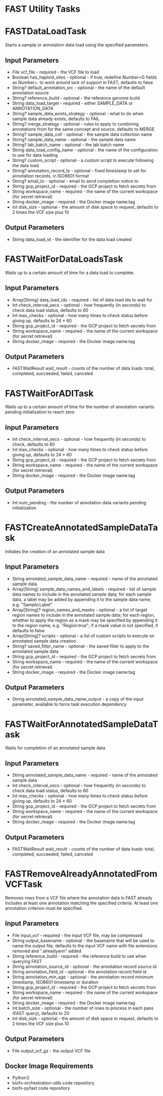 # FAST Utility Tasks

# FASTDataLoadTask
Starts a sample or annotation data load using the specified parameters.

## Input Parameters
* File vcf_file - required - the VCF file to load
* Boolean has_haploid_sites - optional - if true, redefine Number=G fields as Number=. to work around lack of support in FAST; defaults to false
* String? default_annotation_src - optional - the name of the default annotation source
* String? reference_build - optional - the reference genome build
* String data_load_target - required - either SAMPLE_DATA or ANNOTATION_DATA
* String? sample_data_exists_strategy - optional - what to do when sample data already exists, defaults to FAIL
* String? merge_strategy - optional - rules to apply to combining annotations from for the same concept and source, defaults to MERGE
* String? sample_data_coll - optional - the sample data collection name
* String? sample_data_name - optional - the sample data name
* String? lab_batch_name - optional - the lab batch name
* String data_load_config_name - optional - the name of the configuration to use for data loading
* String? custom_script - optional - a custom script to execute following the data load
* String? annotation_record_ts - optional - fixed timestamp to set for annotation records, in ISO8601 format
* String? email_to - optional - email to send completion notice to
* String gcp_project_id - required - the GCP project to fetch secrets from
* String workspace_name - required - the name of the current workspace (for secret retrieval)
* String docker_image - required - the Docker image name:tag
* Int disk_size - optional - the amount of disk space to request, defaults to 2 times the VCF size plus 10

## Output Parameters
* String data_load_id - the identifier for the data load created

# FASTWaitForDataLoadsTask
Waits up to a certain amount of time for a data load to complete.

## Input Parameters
* Array[String] data_load_ids - required - list of data load ids to wait for
* Int check_interval_secs - optional - how frequently (in seconds) to check data load status, defaults to 60
* Int max_checks - optional - how many times to check status before giving up, defaults to 24 * 60
* String gcp_project_id - required - the GCP project to fetch secrets from
* String workspace_name - required - the name of the current workspace (for secret retrieval)
* String docker_image - required - the Docker image name:tag

## Output Parameters
* FASTWaitResult wait_result - counts of the number of data loads: total, completed, succeeded, failed, canceled

# FASTWaitForADITask
Waits up to a certain amount of time for the number of annotation variants pending initialization to reach zero.

## Input Parameters
* Int check_interval_secs - optional - how frequently (in seconds) to check, defaults to 60
* Int max_checks - optional - how many times to check status before giving up, defaults to 24 * 60
* String gcp_project_id - required - the GCP project to fetch secrets from
* String workspace_name - required - the name of the current workspace (for secret retrieval)
* String docker_image - required - the Docker image name:tag

## Output Parameters
* Int num_pending - the number of annotation data variants pending initialization

# FASTCreateAnnotatedSampleDataTask
Initiates the creation of an annotated sample data

## Input Parameters
* String annotated_sample_data_name - required - name of the annotated sample data
* Array[String] sample_data_names_and_labels - required - list of sample data names to include in the annotated sample data;
  for each sample data, a label may be added by appending it to the sample data name, e.g. "Sample:Label"
* Array[String]? region_names_and_masks - optional - a list of target region names to include in the annotated sample data;
  for each region, whether to apply the region as a mask may be specified by appending it to the region name, e.g. "Region:true";
  if a mask value is not specified, it defaults to false
* Array[String]? scripts - optional - a list of custom scripts to execute on annotated sample data creation
* String? saved_filter_name - optional - the saved filter to apply to the annotated sample data
* String gcp_project_id - required - the GCP project to fetch secrets from
* String workspace_name - required - the name of the current workspace (for secret retrieval)
* String docker_image - required - the Docker image name:tag

## Output Parameters
* String annotated_sample_data_name_output - a copy of the input parameter, available to force task execution dependency

# FASTWaitForAnnotatedSampleDataTask
Waits for completion of an annotated sample data

## Input Parameters
* String annotated_sample_data_name - required - name of the annotated sample data
* Int check_interval_secs - optional - how frequently (in seconds) to check data load status, defaults to 60
* Int max_checks - optional - how many times to check status before giving up, defaults to 24 * 60
* String gcp_project_id - required - the GCP project to fetch secrets from
* String workspace_name - required - the name of the current workspace (for secret retrieval)
* String docker_image - required - the Docker image name:tag

## Output Parameters
* FASTWaitResult wait_result - counts of the number of data loads: total, completed, succeeded, failed, canceled

# FASTRemoveAlreadyAnnotatedFromVCFTask
Removes rows from a VCF file where the annotation data in FAST already includes at least one annotation matching
the specified criteria.  At least one annotation criterion must be specified.

## Input Parameters
* File input_vcf - required - the input VCF file, may be compressed
* String output_basename - optional - the basename that will be used to name the output file, defaults to the input
  VCF name with file extensions removed and ".alreadyann" added
* String reference_build - required - the reference build to use when querying FAST
* String annotation_source_id - optional - the annotation record source id
* String annotation_field_id - optional - the annotation record field id
* String annotation_min_age - optional - the annotation record minimum timestamp, ISO8601 timestamp or duration
* String gcp_project_id - required - the GCP project to fetch secrets from
* String workspace_name - required - the name of the current workspace (for secret retrieval)
* String docker_image - required - the Docker image name:tag
* Int batch_size - optional - the number of rows to process in each pass (FAST query), defaults to 20
* Int disk_size - optional - the amount of disk space to request, defaults to 2 times the VCF size plus 10
 
## Output Parameters
* File output_vcf_gz - the output VCF file

## Docker Image Requirements
* Python3
* biofx-orchestration-utils code repository
* biofx-pyfast code repository